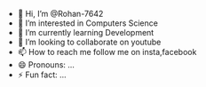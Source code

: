 - 👋 Hi, I’m @Rohan-7642
- 👀 I’m interested in Computers Science
- 🌱 I’m currently learning Development
- 💞️ I’m looking to collaborate on youtube
- 📫 How to reach me follow me on insta,facebook
- 😄 Pronouns: ...
- ⚡ Fun fact: ...

<!---
Rohan-7642/Rohan-7642 is a ✨ special ✨ repository because its `README.md` (this file) appears on your GitHub profile.
You can click the Preview link to take a look at your changes.
--->
